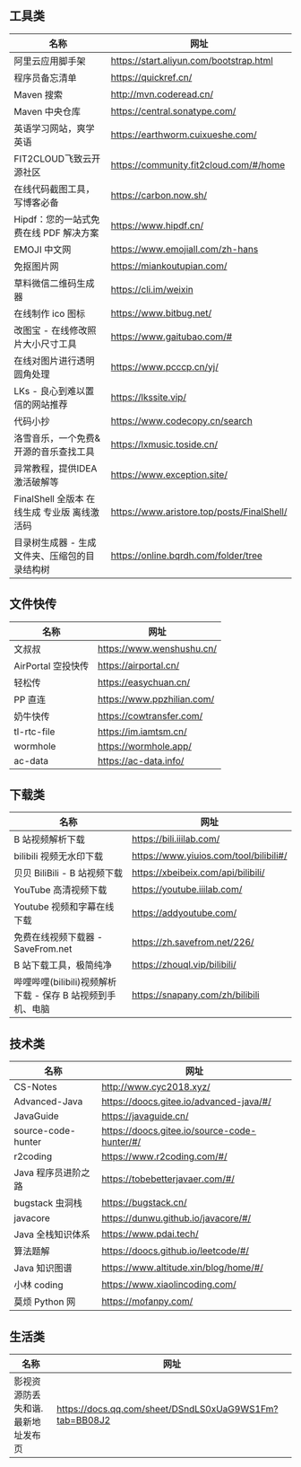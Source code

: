 ## 工具类

| 名称                            | 网址                                         |
|-------------------------------|--------------------------------------------|
| 阿里云应用脚手架                      | https://start.aliyun.com/bootstrap.html    |
| 程序员备忘清单                       | https://quickref.cn/                       |
| Maven 搜索                      | http://mvn.coderead.cn/                    |
| Maven 中央仓库                    | https://central.sonatype.com/              |
| 英语学习网站，爽学英语                   | https://earthworm.cuixueshe.com/           |
| FIT2CLOUD飞致云开源社区              | https://community.fit2cloud.com/#/home     |
| 在线代码截图工具，写博客必备                | https://carbon.now.sh/                     |
| Hipdf：您的一站式免费在线 PDF 解决方案      | https://www.hipdf.cn/                      |
| EMOJI 中文网                     | https://www.emojiall.com/zh-hans           |
| 免抠图片网                         | https://miankoutupian.com/                 |
| 草料微信二维码生成器                    | https://cli.im/weixin                      |
| 在线制作 ico 图标                   | https://www.bitbug.net/                    |
| 改图宝 - 在线修改照片大小尺寸工具            | https://www.gaitubao.com/#                 |
| 在线对图片进行透明圆角处理                 | https://www.pcccp.cn/yj/                   |
| LKs - 良心到难以置信的网站推荐            | https://lkssite.vip/                       |
| 代码小抄                          | https://www.codecopy.cn/search             |
| 洛雪音乐，一个免费&开源的音乐查找工具           | https://lxmusic.toside.cn/                 |
| 异常教程，提供IDEA激活破解等              | https://www.exception.site/                |
| FinalShell 全版本 在线生成 专业版 离线激活码 | https://www.aristore.top/posts/FinalShell/ |
| 目录树生成器 - 生成文件夹、压缩包的目录结构树      | https://online.bqrdh.com/folder/tree       |

## 文件快传

| 名称             | 网址                         |
|----------------|----------------------------|
| 文叔叔            | https://www.wenshushu.cn/  |
| AirPortal 空投快传 | https://airportal.cn/      |
| 轻松传            | https://easychuan.cn/      |
| PP 直连          | https://www.ppzhilian.com/ |
| 奶牛快传           | https://cowtransfer.com/   |
| tl-rtc-file    | https://im.iamtsm.cn/      |
| wormhole       | https://wormhole.app/      |
| ac-data        | https://ac-data.info/      |

## 下载类

| 名称                                    | 网址                                     |
|---------------------------------------|----------------------------------------|
| B 站视频解析下载                             | https://bili.iiilab.com/               |
| bilibili 视频无水印下载                      | https://www.yiuios.com/tool/bilibili#/ |
| 贝贝 BiliBili - B 站视频下载                 | https://xbeibeix.com/api/bilibili/     |
| YouTube 高清视频下载                        | https://youtube.iiilab.com/            |
| Youtube 视频和字幕在线下载                     | https://addyoutube.com/                |
| 免费在线视频下载器 - SaveFrom.net              | https://zh.savefrom.net/226/           |
| B 站下载工具，极简纯净                          | https://zhouql.vip/bilibili/           |
| 哔哩哔哩(bilibili)视频解析下载 - 保存 B 站视频到手机、电脑 | https://snapany.com/zh/bilibili        |

## 技术类

| 名称                 | 网址                                           |
|--------------------|----------------------------------------------|
| CS-Notes           | http://www.cyc2018.xyz/                      |
| Advanced-Java      | https://doocs.gitee.io/advanced-java/#/      |
| JavaGuide          | https://javaguide.cn/                        |
| source-code-hunter | https://doocs.gitee.io/source-code-hunter/#/ |
| r2coding           | https://www.r2coding.com/#/                  |
| Java 程序员进阶之路       | https://tobebetterjavaer.com/#/              |
| bugstack 虫洞栈       | https://bugstack.cn/                         |
| javacore           | https://dunwu.github.io/javacore/#/          |
| Java 全栈知识体系        | https://www.pdai.tech/                       |
| 算法题解               | https://doocs.github.io/leetcode/#/          |
| Java 知识图谱          | https://www.altitude.xin/blog/home/#/        |
| 小林 coding          | https://www.xiaolincoding.com/               |
| 莫烦 Python 网        | https://mofanpy.com/                         |

## 生活类

| 名称                | 网址                                                     |
|-------------------|--------------------------------------------------------|
| 影视资源防丢失和谐.最新地址发布页 | https://docs.qq.com/sheet/DSndLS0xUaG9WS1Fm?tab=BB08J2 |
